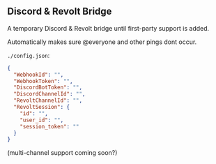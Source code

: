 ## Discord & Revolt Bridge
A temporary Discord & Revolt bridge until first-party support is added.

Automatically makes sure @everyone and other pings dont occur.

`./config.json`:
```json
{
  "WebhookId": "",
  "WebhookToken": "",
  "DiscordBotToken": "",
  "DiscordChannelId": "",
  "RevoltChannelId": "",
  "RevoltSession": {
    "id": "",
    "user_id": "",
    "session_token": ""
  }
}
```
(multi-channel support coming soon?)